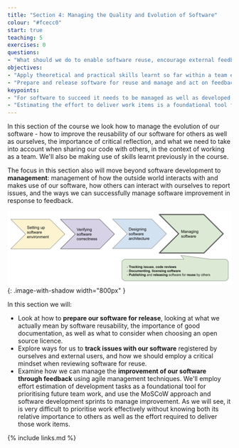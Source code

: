 ```yaml
---
title: "Section 4: Managing the Quality and Evolution of Software"
colour: "#fcecc0"
start: true
teaching: 5
exercises: 0
questions:
- "What should we do to enable software reuse, encourage external feedback, and act on it?"
objectives:
- "Apply theoretical and practical skills learnt so far within a team environment"
- "Prepare and release software for reuse and manage and act on feedback to improvement it"
keypoints:
- "For software to succeed it needs to be managed as well as developed."
- "Estimating the effort to deliver work items is a foundational tool for prioritising that work."
---
```


In this section of the course we look how to manage the evolution of our software - 
how to improve the reusability of our software for others as well as ourselves, the importance of critical reflection, 
and what we need to take into account when sharing our code with others, in the context of working as a team. We'll also be making use of skills learnt previously in the course.

The focus in this section also will move beyond software development to **management**: management of how the outside world interacts with and makes use of our software, how others can interact with ourselves to report issues, and the ways we can successfully manage software improvement in response to feedback.

![Managing software](../fig/section4-overview.png){: .image-with-shadow width="800px" }

In this section we will:

- Look at how to **prepare our software for release**, looking at what we actually mean by software reusability, the importance of good documentation, as well as what to consider when choosing an open source licence.
- Explore ways for us to **track issues with our software** registered by ourselves and external users, and how we should employ a critical mindset when reviewing software for reuse.
- Examine how we can manage the **improvement of our software through feedback** using agile management techniques. We'll employ effort estimation of development tasks as a foundational tool for prioritising future team work, and use the MoSCoW approach and software development sprints to manage improvement. As we will see, it is very difficult to prioritise work effectively without knowing both its relative importance to others as well as the effort required to deliver those work items.

{% include links.md %}
